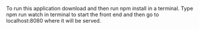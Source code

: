 To run this application download and then run npm install in a terminal. Type npm run watch in terminal to start the front end and then go to localhost:8080 where it will be served. 
